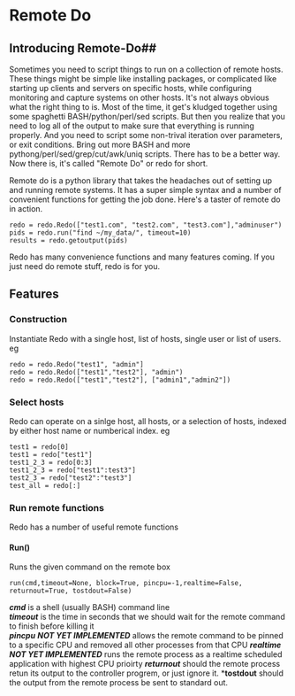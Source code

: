 # Remote Do #
## Introducing Remote-Do##
Sometimes you need to script things to run on a collection of remote hosts. 
These things might be simple like installing packages, or complicated like starting up clients and servers on specific hosts, while configuring monitoring and capture systems on other hosts. 
It's not always obvious what the right thing to is. 
Most of the time, it get's kludged together using some spaghetti BASH/python/perl/sed scripts. 
But then you realize that you need to log all of the output to make sure that everything is running properly. 
And you need to script some non-trival iteration over parameters, or exit conditions. 
Bring out more BASH and more pythong/perl/sed/grep/cut/awk/uniq scripts. 
There has to be a better way. 
Now there is, it's called "Remote Do" or redo for short. 

Remote do is a python library that takes the headaches out of setting up and running remote systems. 
It has a super simple syntax and a number of convenient functions for getting the job done. 
Here's a taster of remote do in action. 

```
redo = redo.Redo(["test1.com", "test2.com", "test3.com"],"adminuser") 
pids = redo.run("find ~/my_data/", timeout=10)
results = redo.getoutput(pids)
```

Redo has many convenience functions and many features coming. If you just need do remote stuff, redo is for you. 

## Features ##
### Construction ###
Instantiate Redo with a single host, list of hosts, single user or list of users. eg
```
redo = redo.Redo("test1", "admin"] 
redo = redo.Redo(["test1","test2"], "admin")
redo = redo.Redo(["test1","test2"], ["admin1","admin2"])
```

### Select hosts ###
Redo can operate on a sinlge host, all hosts, or a selection of hosts, indexed by either host name or numberical index. eg
```
test1 = redo[0]
test1 = redo["test1"]
test1_2_3 = redo[0:3]
test1_2_3 = redo["test1":test3"] 
test2_3 = redo["test2":"test3"]
test_all = redo[:] 
```
### Run remote functions ###
Redo has a number of useful remote functions  
#### Run() ####
Runs the given command on the remote box
```
run(cmd,timeout=None, block=True, pincpu=-1,realtime=False, returnout=True, tostdout=False)
```
***cmd*** is a shell (usually BASH) command line  
***timeout*** is the time in seconds that we should wait for the remote command to finish before killing it  
***pincpu*** ***NOT YET IMPLEMENTED*** allows the remote command to be pinned to a specific CPU and removed all other processes from that CPU
***realtime*** ***NOT YET IMPLEMENTED*** runs the remote process as a realtime scheduled application with highest CPU prioirty
***returnout*** should the remote process retun its output to the controller progrem, or just ignore it.
***tostdout** should the output from the remote process be sent to standard out. 










